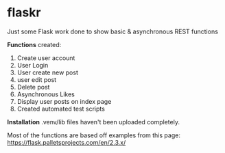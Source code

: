 # flaskr
Just some Flask work done to show basic & asynchronous REST functions

**Functions** created:

1. Create user account
2. User Login
3. User create new post
4. user edit post
5. Delete post
6. Asynchronous Likes
7. Display user posts on index page
8. Created automated test scripts
   

**Installation**
.venv/lib files haven't been uploaded completely.


Most of the functions are based off examples from this page: https://flask.palletsprojects.com/en/2.3.x/


